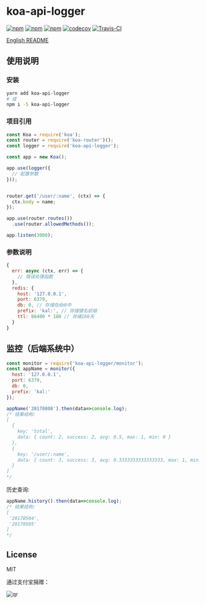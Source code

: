 # koa-api-logger

[![npm](https://img.shields.io/npm/v/koa-api-logger.svg?style=plastic)](https://npmjs.org/package/koa-api-logger) [![npm](https://img.shields.io/npm/dm/koa-api-logger.svg?style=plastic)](https://npmjs.org/package/koa-api-logger) [![npm](https://img.shields.io/npm/dt/koa-api-logger.svg?style=plastic)](https://npmjs.org/package/koa-api-logger) [![codecov](https://codecov.io/gh/willin/koa-api-logger/branch/master/graph/badge.svg)](https://codecov.io/gh/willin/koa-api-logger) [![Travis-CI](https://travis-ci.org/willin/koa-api-logger.svg?branch=master)](https://travis-ci.org/willin/koa-api-logger)

[English README](https://github.com/willin/koa-api-logger#koa-api-logger)

## 使用说明

### 安装

```bash
yarn add koa-api-logger
# 或
npm i -S koa-api-logger
```

### 项目引用

```js
const Koa = require('koa');
const router = require('koa-router')();
const logger = require('koa-api-logger');

const app = new Koa();

app.use(logger({
  // 配置参数
}));


router.get('/user/:name', (ctx) => {
  ctx.body = name;
});

app.use(router.routes())
  .use(router.allowedMethods());

app.listen(3000);
```

### 参数说明

```js
{
  err: async (ctx, err) => {
    // 错误处理函数
  },
  redis: {
    host: '127.0.0.1',
    port: 6379,
    db: 0, // 存储在db0中
    prefix: 'kal:', // 存储键名前缀
    ttl: 86400 * 180 // 存储180天
  }
}
```


## 监控（后端系统中）

```js
const monitor = require('koa-api-logger/monitor');
const appName = monitor({
  host: '127.0.0.1',
  port: 6379,
  db: 0,
  prefix: 'kal:'
});

appName('20170808').then(data=>console.log);
/* 结果结构:
[ 
  { 
    key: 'total',
    data: { count: 2, success: 2, avg: 0.5, max: 1, min: 0 } 
  },
  { 
    key: '/user/:name',
    data: { count: 3, success: 3, avg: 0.3333333333333333, max: 1, min: 0 } 
  } 
]
*/
```

历史查询:

```js
appName.history().then(data=>console.log);
/* 结果结构:
[ 
 '20170504',
 '20170505'
]
*/
```

## License

MIT

通过支付宝捐赠：

![qr](https://cloud.githubusercontent.com/assets/1890238/15489630/fccbb9cc-2193-11e6-9fed-b93c59d6ef37.png)
